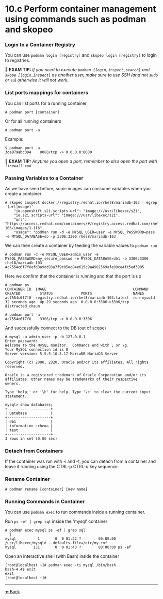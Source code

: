 # 10.c Perform container management using commands such as podman and skopeo

### Login to a Container Registry

You can use `podman login [registry]` and `skopeo login [registry]` to login to registries.  

**📌 EXAM TIP:** _If you need to execute `podman {login,inspect,search}` and `skope [login,inspect]` as another user, make sure to use SSH (and not `sudo` or `su`) otherwise it will not work._

### List ports mappings for containers

You can list ports for a running container

    # podman port [container]

Or for all running containers

    # podman port -a

Example:

    $ podman port -a
    3da879abc394    8080/tcp -> 0.0.0.0:8000

**📌 EXAM TIP:** _Anytime you open a port, remember to also open the port with `firewall-cmd`_

### Passing Variables to a Container

As we have seen before, some images can consume variables when you create a container

    # skopeo inspect docker://registry.redhat.io/rhel8/mariadb-103 | egrep '(url|usage)'
        "io.openshift.s2i.scripts-url": "image:///usr/libexec/s2i",
        "io.s2i.scripts-url": "image:///usr/libexec/s2i",
        "url": "https://access.redhat.com/containers/#/registry.access.redhat.com/rhel8/mariadb-103/images/1-116",
        "usage": "podman run -d -e MYSQL_USER=user -e MYSQL_PASSWORD=pass -e MYSQL_DATABASE=db -p 3306:3306 rhel8/mariadb-103

We can then create a container by feeding the variable values to `podman run`

    # podman run -d -e MYSQL_USER=admin_user -e MYSQL_PASSWORD=my_secure_passwd -e MYSQL_DATABASE=db1 -p 3306:3306 rhel8/mariadb-103
    Ac7554c6f7f8efd8a9dd93a7f9c05ec84e615c9a4902569afe08ce4fc5ed3905

Here we confirm that the container is running and that the port is up

    # podman ps
    CONTAINER ID  IMAGE                                        COMMAND     CREATED         STATUS             PORTS                   NAMES
    ac7554c6f7f8  registry.redhat.io/rhel8/mariadb-103:latest  run-mysqld  32 seconds ago  Up 29 seconds ago  0.0.0.0:3306->3306/tcp  distracted_chaum

    # podman port -a
    ac7554c6f7f8    3306/tcp -> 0.0.0.0:3306

And successfully connect to the DB (out of scope)

    # mysql -u admin_user -p -h 127.0.0.1  
    Enter password:  
    Welcome to the MySQL monitor.  Commands end with ; or \g.
    Your MySQL connection id is 8
    Server version: 5.5.5-10.3.17-MariaDB MariaDB Server

    Copyright (c) 2000, 2020, Oracle and/or its affiliates. All rights reserved.

    Oracle is a registered trademark of Oracle Corporation and/or its
    affiliates. Other names may be trademarks of their respective
    owners.

    Type 'help;' or '\h' for help. Type '\c' to clear the current input statement.

    mysql> show databases;
    +--------------------+
    | Database           |
    +--------------------+
    | db1                |
    | information_schema |
    | test               |
    +--------------------+
    3 rows in set (0.00 sec)

### Detach from Containers

If the container was run with -i and -t, you can detach from a container and leave it running using the CTRL-p CTRL-q key sequence.

### Rename Container

    # podman rename [container] [new name]

### Running Commands in Container

You can use `podman exec` to run commands inside a running container.

Run `ps –ef | grep sql` inside the 'mysql' container

    # podman exec mysql ps -ef | grep sql
      |  
    mysql          1       0  0 01:22 ?        00:00:00 /usr/libexec/mysqld --defaults-file=/etc/my.cnf
    mysql        131       0  0 01:43 ?        00:00:00 ps -ef

Open an interactive shell (with Bash) inside the container

    [root@localhost ~]# podman exec -ti mysql /bin/bash
    bash-4.4$ exit
    exit
    [root@localhost ~]#

---
[⬅️ Back](10-manage-containers.md)
